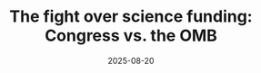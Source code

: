 ﻿---
title: 'The fight over science funding: Congress vs. the OMB'
date: '2025-08-20'
category: Markets
summary: ''
slug: the fight over science funding congress vs the omb
source_urls:
- https://arstechnica.com/science/2025/08/analysis-funding-science-at-past-levels-is-only-half-the-battle/
seo:
  title: 'The fight over science funding: Congress vs. the OMB | Hash n Hedge'
  description: ''
  keywords:
  - news
  - markets
  - brief
---


